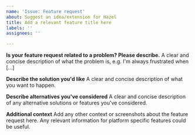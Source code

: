 ```yaml
---
name: 'Issue: Feature request'
about: Suggest an idea/extension for Hazel
title: Add a relevant feature title here
labels: ''
assignees: ''

---
```


**Is your feature request related to a problem? Please describe.**
A clear and concise description of what the problem is, e.g. I'm always frustrated when [...]

 **Describe the solution you'd like**
A clear and concise description of what you want to happen.

 **Describe alternatives you've considered**
A clear and concise description of any alternative solutions or features you've considered.

 **Additional context**
Add any other context or screenshots about the feature request here. Any relevant information for platform specific features could be useful.
